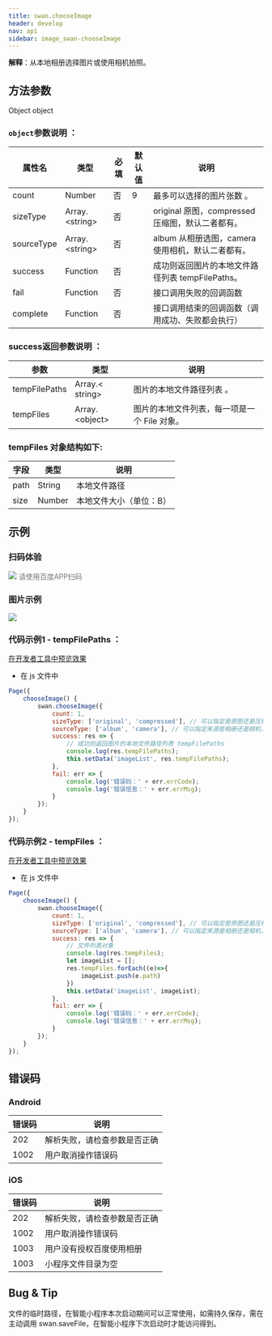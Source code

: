 ```yaml
---
title: swan.chooseImage
header: develop
nav: api
sidebar: image_swan-chooseImage
---
```





**解释**：从本地相册选择图片或使用相机拍照。
 
## 方法参数
Object object
### `object`参数说明 ：

|属性名 |类型  |必填 | 默认值 |说明|
|---- | ---- | ---- | ----|----|
|count  | Number | 否 |9| 最多可以选择的图片张数 。|
|sizeType  |Array.&lt;string&gt;  | 否 || original 原图，compressed 压缩图，默认二者都有。|
|sourceType | Array.&lt;string&gt;  |否 | |  album 从相册选图，camera 使用相机，默认二者都有。|
|success |Function  |  否 ||成功则返回图片的本地文件路径列表 tempFilePaths。|
|fail  |  Function |   否  | | 接口调用失败的回调函数|
|complete   | Function  |  否 | |  接口调用结束的回调函数（调用成功、失败都会执行）|



### success返回参数说明 ：

|参数  |类型|  说明 |
|---- | ---- | ---- |
|tempFilePaths  | Array.&lt; string&gt;  |图片的本地文件路径列表 。|
|tempFiles  | Array.&lt;object&gt; |图片的本地文件列表，每一项是一个 File 对象。|

### tempFiles 对象结构如下: 

|字段 | 类型  |说明|
|---- | ---- | ---- |
|path  |  String  |本地文件路径|
|size   | Number | 本地文件大小（单位：B）|


## 示例

 

### 扫码体验

<div class='scan-code-container'>
    <img src="https://b.bdstatic.com/miniapp/assets/images/doc_demo/chooseImage.png" class="demo-qrcode-image" />
    <font color=#777 12px>请使用百度APP扫码</font>
</div>

### 图片示例 


<div class="m-doc-custom-examples">
    <div class="m-doc-custom-examples-correct">
        <img src="https://b.bdstatic.com/miniapp/images/chooseImage2.gif">
    </div>
    <div class="m-doc-custom-examples-correct">
        <img src=" ">
    </div>
    <div class="m-doc-custom-examples-correct">
        <img src=" ">
    </div>     
</div>

### 代码示例1 - tempFilePaths ：

<a href="swanide://fragment/8ffb1a4177b33946ea0bed99b96071c21575216316424" title="在开发者工具中预览效果" target="_self">在开发者工具中预览效果</a>

* 在 js 文件中

```js
Page({
    chooseImage() {
        swan.chooseImage({
            count: 1,
            sizeType: ['original', 'compressed'], // 可以指定是原图还是压缩图，默认二者都有
            sourceType: ['album', 'camera'], // 可以指定来源是相册还是相机，默认二者都有
            success: res => {
                // 成功则返回图片的本地文件路径列表 tempFilePaths
                console.log(res.tempFilePaths);
                this.setData('imageList', res.tempFilePaths);
            },
            fail: err => {
                console.log('错误码：' + err.errCode);
                console.log('错误信息：' + err.errMsg);
            }
        });
    }
});
```

### 代码示例2 - tempFiles ：

<a href="swanide://fragment/593c7689acbe113cbdbb5e4441dcaa921575216919794" title="在开发者工具中预览效果" target="_self">在开发者工具中预览效果</a>

* 在 js 文件中

```js
Page({
    chooseImage() {
        swan.chooseImage({
            count: 1,
            sizeType: ['original', 'compressed'], // 可以指定是原图还是压缩图，默认二者都有
            sourceType: ['album', 'camera'], // 可以指定来源是相册还是相机，默认二者都有
            success: res => {
                // 文件列表对象
                console.log(res.tempFiles);
                let imageList = [];
                res.tempFiles.forEach((e)=>{ 
                    imageList.push(e.path)
                })
                this.setData('imageList', imageList);
            },
            fail: err => {
                console.log('错误码：' + err.errCode);
                console.log('错误信息：' + err.errMsg);
            }
        });
    }
});
```

##  错误码

### Android

|错误码|说明|
|--|--|
|202|解析失败，请检查参数是否正确   |
|1002|用户取消操作错误码|

### iOS

|错误码|说明|
|--|--|
|202|解析失败，请检查参数是否正确  |
|1002|用户取消操作错误码|
|1003|用户没有授权百度使用相册|
|1003|小程序文件目录为空|	

## Bug & Tip 

文件的临时路径，在智能小程序本次启动期间可以正常使用，如需持久保存，需在主动调用 swan.saveFile，在智能小程序下次启动时才能访问得到。

